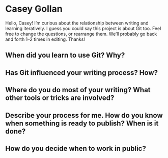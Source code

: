 # Casey Gollan

Hello, Casey! I’m curious about the relationship between writing and learning iteratively. I guess you could say this project is about Git too. Feel free to change the questions, or rearrange them. We’ll probably go back and forth 1–2 times in editing. Thanks!

## When did you learn to use Git? Why?

## Has Git influenced your writing process? How?

## Where do you do most of your writing? What other tools or tricks are involved?

## Describe your process for me. How do you know when something is ready to publish? When is it done?

## How do you decide when to work in public?